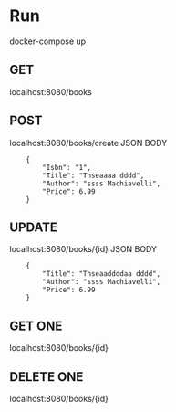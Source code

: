 # Run
docker-compose up
## GET
localhost:8080/books
## POST
localhost:8080/books/create
JSON BODY
```
    {
        "Isbn": "1",
        "Title": "Thseaaaa dddd",
        "Author": "ssss Machiavelli",
        "Price": 6.99
    }
```

## UPDATE
localhost:8080/books/{id}
JSON BODY
```
    {
        "Title": "Thseaaddddaa dddd",
        "Author": "ssss Machiavelli",
        "Price": 6.99
    }
```
## GET ONE
localhost:8080/books/{id}
## DELETE ONE
localhost:8080/books/{id}
